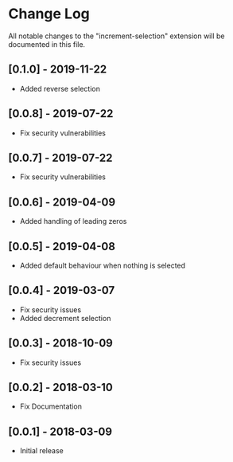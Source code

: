 # Change Log
All notable changes to the "increment-selection" extension will be documented in this file.

## [0.1.0] - 2019-11-22
- Added reverse selection

## [0.0.8] - 2019-07-22
- Fix security vulnerabilities

## [0.0.7] - 2019-07-22
- Fix security vulnerabilities

## [0.0.6] - 2019-04-09
- Added handling of leading zeros 

## [0.0.5] - 2019-04-08
- Added default behaviour when nothing is selected

## [0.0.4] - 2019-03-07
- Fix security issues
- Added decrement selection 

## [0.0.3] - 2018-10-09
- Fix security issues

## [0.0.2] - 2018-03-10
- Fix Documentation

## [0.0.1] - 2018-03-09
- Initial release

